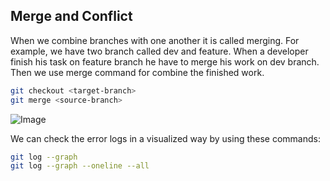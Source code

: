 ## Merge and Conflict

When we combine branches with one another it is called merging. For example, we have two branch called dev and feature. When a developer finish his task on feature branch he have to merge his work on dev branch. Then we use merge command for combine the finished work.

```bash
git checkout <target-branch>
git merge <source-branch>
```

![Image](https://github.com/user-attachments/assets/3aab53e6-02d1-4ef8-98f0-91dc90f763ba)

We can check the error logs in a visualized way by using these commands:

```bash
git log --graph
git log --graph --oneline --all
```
